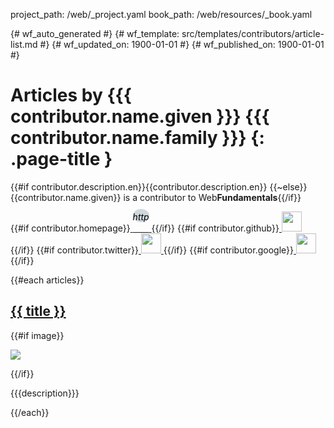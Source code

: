 project_path: /web/_project.yaml
book_path: /web/resources/_book.yaml

{# wf_auto_generated #}
{# wf_template: src/templates/contributors/article-list.md #}
{# wf_updated_on: 1900-01-01 #}
{# wf_published_on: 1900-01-01 #}

<style>
  .wf-icon-width {width: 32px;}
  .wf-homepage {
    background-color: #CFD8DC;
    border-radius: 50%;
    color: black;
    height: 32px;
    padding-top: 4px;
    text-align: center;
    vertical-align: top !important;
  }
</style>

# Articles by {{{ contributor.name.given }}} {{{ contributor.name.family }}} {: .page-title }

{{#if contributor.description.en}}{{contributor.description.en}}
{{~else}}{{contributor.name.given}} is a contributor to Web<b>Fundamentals</b>{{/if}}

{{#if contributor.homepage}}<a href="{{contributor.homepage}}">
  <i class="material-icons wf-icon-width wf-homepage">http</i>
</a>
{{/if}}
{{#if contributor.github}}<a href="https://github.com/{{contributor.github}}">
  <img class="wf-icon-width" src="/site-assets/logo-github.svg">
</a>
{{/if}}
{{#if contributor.twitter}}<a href="https://twitter.com/{{contributor.twitter}}">
  <img class="wf-icon-width" src="/site-assets/logo-twitter.svg">
</a>
{{/if}}
{{#if contributor.google}}<a href="https://plus.google.com/{{contributor.google}}">
  <img class="wf-icon-width" src="/site-assets/logo-google-plus.svg">
</a>
{{/if}}


{{#each articles}}

## [{{ title }}]({{url}})
{{#if image}}

<div class="attempt-right">
  <a href="{{url}}">
    <img src="{{image}}">
  </a>
</div>

{{/if}}

{{{description}}}

<div style="clear:both"></div>

{{/each}}
